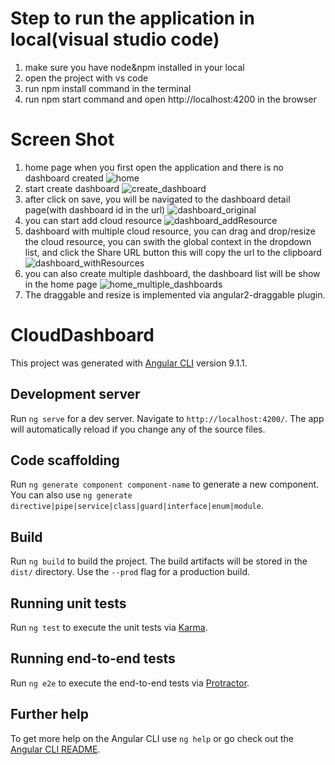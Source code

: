# Step to run the application in local(visual studio code)
  1. make sure you have node&npm installed in your local
  2. open the project with vs code
  3. run npm install command in the terminal
  4. run npm start command and open http://localhost:4200 in the browser

# Screen Shot
1. home page when you first open the application and there is no dashboard created
   ![home](https://user-images.githubusercontent.com/5234165/95719155-04d16880-0ca2-11eb-8066-b05849e7ee80.png)
2. start create dashboard
    ![create_dashboard](https://user-images.githubusercontent.com/5234165/95719232-1dda1980-0ca2-11eb-9ff7-10b4ad2354f2.jpg)
3. after click on save, you will be navigated to the dashboard detail page(with dashboard id in the url)
   ![dashboard_original](https://user-images.githubusercontent.com/5234165/95719359-4530e680-0ca2-11eb-912b-c0be3bcce825.png)
4. you can start add cloud resource
    ![dashboard_addResource](https://user-images.githubusercontent.com/5234165/95719563-96d97100-0ca2-11eb-8495-9181345803ac.png)
5. dashboard with multiple cloud resource, you can drag and drop/resize the cloud resource, you can swith the global context in the dropdown list, and click the Share URL button
   this will copy the url to the clipboard
    ![dashboard_withResources](https://user-images.githubusercontent.com/5234165/95719733-d4d69500-0ca2-11eb-8df5-f09ac05ef9be.png)
6. you can also create multiple dashboard, the dashboard list will be show in the home page
    ![home_multiple_dashboards](https://user-images.githubusercontent.com/5234165/95719817-f46dbd80-0ca2-11eb-9303-50f6d013d856.png)
7.  The draggable and resize is implemented via angular2-draggable plugin.

# CloudDashboard

This project was generated with [Angular CLI](https://github.com/angular/angular-cli) version 9.1.1.

## Development server

Run `ng serve` for a dev server. Navigate to `http://localhost:4200/`. The app will automatically reload if you change any of the source files.

## Code scaffolding

Run `ng generate component component-name` to generate a new component. You can also use `ng generate directive|pipe|service|class|guard|interface|enum|module`.

## Build

Run `ng build` to build the project. The build artifacts will be stored in the `dist/` directory. Use the `--prod` flag for a production build.

## Running unit tests

Run `ng test` to execute the unit tests via [Karma](https://karma-runner.github.io).

## Running end-to-end tests

Run `ng e2e` to execute the end-to-end tests via [Protractor](http://www.protractortest.org/).

## Further help

To get more help on the Angular CLI use `ng help` or go check out the [Angular CLI README](https://github.com/angular/angular-cli/blob/master/README.md).
